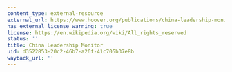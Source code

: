 ```yaml
---
content_type: external-resource
external_url: https://www.hoover.org/publications/china-leadership-monitor
has_external_license_warning: true
license: https://en.wikipedia.org/wiki/All_rights_reserved
status: ''
title: China Leadership Monitor
uid: d3522853-20c2-46b7-a26f-41c705b37e8b
wayback_url: ''
---
```

